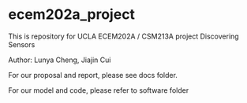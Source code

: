 # ecem202a_project
This is repository for UCLA ECEM202A / CSM213A project Discovering Sensors

Author: Lunya Cheng, Jiajin Cui

For our proposal and report, please see docs folder.

For our model and code, please refer to software folder

